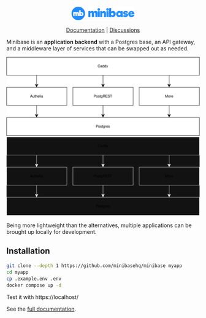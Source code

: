 <p align="center">
  <img alt="Minibase logo" src="https://github.com/minibasehq/minibase/blob/main/images/logo.png?raw=true" />
</p>

<p align="center">
  <a href="https://github.com/minibasehq/minibase/wiki">Documentation</a> |
  <a href="https://github.com/minibasehq/minibase/discussions">Discussions</a>
</p>

Minibase is an **application backend** with a Postgres base, an API gateway, and a middleware layer of services that can be swapped out as needed.

<p align="center">
  <img alt="Architecture diagram" src="https://github.com/minibasehq/minibase/blob/main/images/architecture-light.svg?raw=true#gh-light-mode-only" />
  <img alt="Architecture diagram" src="https://github.com/minibasehq/minibase/blob/main/images/architecture-dark.svg?raw=true#gh-dark-mode-only" />
</p>

Being more lightweight than the alternatives, multiple applications can be
brought up locally for development.

## Installation

```sh
git clone --depth 1 https://github.com/minibasehq/minibase myapp
cd myapp
cp .example.env .env
docker compose up -d
```

Test it with https://localhost/

See the [full documentation](https://github.com/explodinglabs/minibase/wiki).
